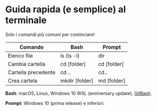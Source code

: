 # Guida rapida (e semplice) al terminale

Solo i comandi più comuni per cominciare!

| Comando             | Bash           | Prompt      |
| ------------------- | -------------- | ----------- |
| Elenco file         | ls (ls -l)     | dir         |
| Cambia cartella     | cd [folder]    | cd [folder] |
| Cartella precedente | cd ..          | cd..        |
| Crea cartela        | mkdir [folder] | md [folder] |

**Bash**: macOS, Linux, Windows 10 WSL (anniversary update), [GitBash](https://git-for-windows.github.io/).

**Prompt**: Windows 10 (prima release) e inferiori.
